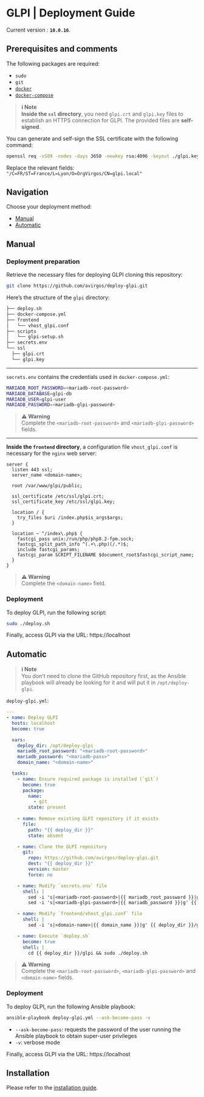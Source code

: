 # GLPI | Deployment Guide

Current version : **`10.0.16`**.

## Prerequisites and comments

The following packages are required:
- `sudo`
- `git`
- [`docker`](https://docs.docker.com/engine/install/)
- [`docker-compose`](https://docs.docker.com/compose/install/linux/)

> **ℹ️ Note**  
> **Inside the `ssl` directory**, you need `glpi.crt` and `glpi.key` files to establish an HTTPS connection for GLPI. The provided files are **self-signed**. 

You can generate and self-sign the SSL certificate with the following command:

```bash
openssl req -x509 -nodes -days 3650 -newkey rsa:4096 -keyout ./glpi.key -out ./glpi.crt -subj "/C=FR/ST=France/L=Lyon/O=OrgVirgos/CN=glpi.local" 
```

Replace the relevant fields: `"/C=FR/ST=France/L=Lyon/O=OrgVirgos/CN=glpi.local"`

## Navigation

Choose your deployment method:
- [Manual](#manual)
- [Automatic](#automatic)

## Manual

### Deployment preparation

Retrieve the necessary files for deploying GLPI cloning this repository:

```bash
git clone https://github.com/avirgos/deploy-glpi.git
```

Here’s the structure of the `glpi` directory:

```bash
├── deploy.sh
├── docker-compose.yml
├── frontend
│   └── vhost_glpi.conf
├── scripts
│   └── glpi-setup.sh
├── secrets.env
└── ssl
  ├── glpi.crt
  └── glpi.key
```

---

`secrets.env` contains the credentials used in `docker-compose.yml`:

```bash
MARIADB_ROOT_PASSWORD=<mariadb-root-password>
MARIADB_DATABASE=glpi-db
MARIADB_USER=glpi-user
MARIADB_PASSWORD=<mariadb-glpi-password>
```

> **⚠️ Warning**  
> Complete the `<mariadb-root-password>` and `<mariadb-glpi-password>` fields.

---

**Inside the `frontend` directory**, a configuration file `vhost_glpi.conf` is necessary for the `nginx` web server: 

```nginx
server {
  listen 443 ssl;
  server_name <domain-name>;
  
  root /var/www/glpi/public;

  ssl_certificate /etc/ssl/glpi.crt;     
  ssl_certificate_key /etc/ssl/glpi.key;
  
  location / {
    try_files $uri /index.php$is_args$args;
  }

  location ~ ^/index\.php$ {
    fastcgi_pass unix:/run/php/php8.2-fpm.sock;
    fastcgi_split_path_info ^(.+\.php)(/.*)$;
    include fastcgi_params;
    fastcgi_param SCRIPT_FILENAME $document_root$fastcgi_script_name;
  }
}
```

> **⚠️ Warning**  
> Complete the `<domain-name>` field.

### Deployment

To deploy GLPI, run the following script:

```bash
sudo ./deploy.sh
```

Finally, access GLPI via the URL: https://localhost

## Automatic

> **ℹ️ Note**  
> You don't need to clone the GitHub repository first, as the Ansible playbook will already be looking for it and will put it in `/opt/deploy-glpi`.

`deploy-glpi.yml`:

```yml
---
- name: Deploy GLPI
  hosts: localhost
  become: true

  vars:
    deploy_dir: /opt/deploy-glpi
    mariadb_root_password: "<mariadb-root-password>"
    mariadb_password: "<mariadb-pass>"
    domain_name: "<domain-name>"

  tasks:
    - name: Ensure required package is installed (`git`)
      become: true
      package:
        name:
          - git
        state: present
    
    - name: Remove existing GLPI repository if it exists
      file:
        path: "{{ deploy_dir }}"
        state: absent

    - name: Clone the GLPI repository
      git:
        repo: https://github.com/avirgos/deploy-glpi.git
        dest: "{{ deploy_dir }}"
        version: master
        force: no

    - name: Modify `secrets.env` file
      shell: |
        sed -i 's|<mariadb-root-password>|{{ mariadb_root_password }}|g' {{ deploy_dir }}/glpi/secrets.env
        sed -i 's|<mariadb-glpi-password>|{{ mariadb_password }}|g' {{ deploy_dir }}/glpi/secrets.env

    - name: Modify `frontend/vhost_glpi.conf` file
      shell: |
        sed -i 's|<domain-name>|{{ domain_name }}|g' {{ deploy_dir }}/glpi/frontend/vhost_glpi.conf

    - name: Execute `deploy.sh`
      become: true
      shell: |
        cd {{ deploy_dir }}/glpi && sudo ./deploy.sh
```

> **⚠️ Warning**  
> Complete the `<mariadb-root-password>`, `<mariadb-glpi-password>` and `<domain-name>` fields.

### Deployment

To deploy GLPI, run the following Ansible playbook:

```bash
ansible-playbook deploy-glpi.yml --ask-become-pass -v
```

- `--ask-become-pass`: requests the password of the user running the Ansible playbook to obtain super-user privileges
- `-v`: verbose mode

Finally, access GLPI via the URL: https://localhost

## Installation 

Please refer to the [installation guide](docs/INSTALL.md).

